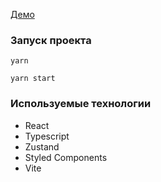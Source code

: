 [Демо](https://gentle-beijinho-626d6c.netlify.app/)

### Запуск проекта

```
yarn
```

```
yarn start
```

### Используемые технологии

- React
- Typescript
- Zustand
- Styled Components
- Vite
